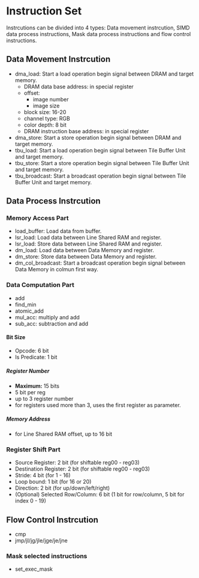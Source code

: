 # Instruction Set
Instrcutions can be divided into 4 types: Data movement instrcution, SIMD data process instructions, Mask data process instructions and flow control instructions. 
## Data Movement Instrcution
- dma_load: Start a load operation begin signal between DRAM and target memory. 
  - DRAM data base address: in special register
  - offset:
    - image number
    - image size
  - block size: 16-20
  - channel type: RGB
  - color depth: 8 bit
  - DRAM instruction base address: in special register
- dma_store: Start a store operation begin signal between DRAM and target memory. 
- tbu_load: Start a load operation begin signal between Tile Buffer Unit and target memory. 
- tbu_store: Start a store operation begin signal between Tile Buffer Unit and target memory. 
- tbu_broadcast: Start a broadcast operation begin signal between Tile Buffer Unit and target memory. 
## Data Process Instrcution
### Memory Access Part
- load_buffer: Load data from buffer.
- lsr_load: Load data between Line Shared RAM and register.
- lsr_load: Store data between Line Shared RAM and register.
- dm_load: Load data between Data Memory and register.
- dm_store: Store data between Data Memory and register.
- dm_col_broadcast: Start a broadcast operation begin signal between Data Memory in colmun first way.
### Data Computation Part
- add
- find_min
- atomic_add
- mul_acc: multiply and add
- sub_acc: subtraction and add

#### Bit Size
- Opcode: 6 bit
- Is Predicate: 1 bit
##### Register Number
- **Maximum:** 15 bits
- 5 bit per reg
- up to 3 register number
- for registers used more than 3, uses the first register as parameter. 
##### Memory Address
- for Line Shared RAM offset, up to 16 bit

### Register Shift Part
- Source Register: 2 bit (for shiftable reg00 - reg03)
- Destination Register: 2 bit (for shiftable reg00 - reg03)
- Stride: 4 bit (for 1 - 16)
- Loop bound: 1 bit (for 16 or 20)
- Direction: 2 bit (for up/down/left/right)
- (Optional) Selected Row/Column: 6 bit (1 bit for row/column, 5 bit for index 0 - 19)

<!-- ## Mask Data process instructions
- Is Predicate: 1 bit
### Line selected instructions
- atomic_add -->


## Flow Control Instrcution
- cmp
- jmp/jl/jg/jle/jge/je/jne
### Mask selected instructions
- set_exec_mask